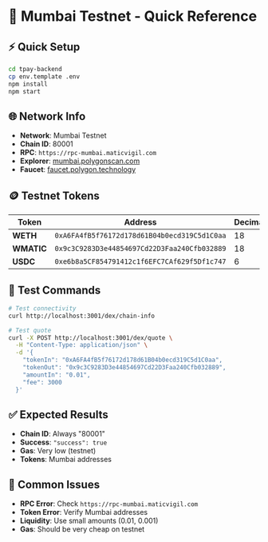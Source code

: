 # 🚀 **Mumbai Testnet - Quick Reference**

## ⚡ **Quick Setup**
```bash
cd tpay-backend
cp env.template .env
npm install
npm start
```

## 🌐 **Network Info**
- **Network**: Mumbai Testnet
- **Chain ID**: 80001
- **RPC**: `https://rpc-mumbai.maticvigil.com`
- **Explorer**: [mumbai.polygonscan.com](https://mumbai.polygonscan.com)
- **Faucet**: [faucet.polygon.technology](https://faucet.polygon.technology)

## 🪙 **Testnet Tokens**
| Token | Address | Decimals |
|-------|---------|----------|
| **WETH** | `0xA6FA4fB5f76172d178d61B04b0ecd319C5d1C0aa` | 18 |
| **WMATIC** | `0x9c3C9283D3e44854697Cd22D3Faa240Cfb032889` | 18 |
| **USDC** | `0xe6b8a5CF854791412c1f6EFC7CAf629f5Df1c747` | 6 |

## 🧪 **Test Commands**
```bash
# Test connectivity
curl http://localhost:3001/dex/chain-info

# Test quote
curl -X POST http://localhost:3001/dex/quote \
  -H "Content-Type: application/json" \
  -d '{
    "tokenIn": "0xA6FA4fB5f76172d178d61B04b0ecd319C5d1C0aa",
    "tokenOut": "0x9c3C9283D3e44854697Cd22D3Faa240Cfb032889",
    "amountIn": "0.01",
    "fee": 3000
  }'
```

## ✅ **Expected Results**
- **Chain ID**: Always "80001"
- **Success**: `"success": true`
- **Gas**: Very low (testnet)
- **Tokens**: Mumbai addresses

## 🚨 **Common Issues**
- **RPC Error**: Check `https://rpc-mumbai.maticvigil.com`
- **Token Error**: Verify Mumbai addresses
- **Liquidity**: Use small amounts (0.01, 0.001)
- **Gas**: Should be very cheap on testnet
